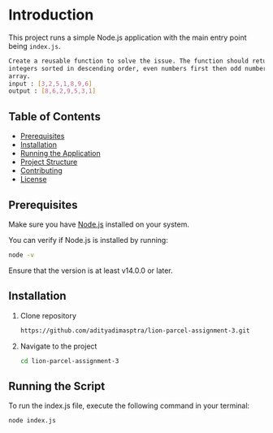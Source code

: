 # Introduction

This project runs a simple Node.js application with the main entry point being `index.js`.
```bash
Create a reusable function to solve the issue. The function should return an array of
integers sorted in descending order, even numbers first then odd numbers from the input
array.
input : [3,2,5,1,8,9,6]
output : [8,6,2,9,5,3,1]
```

## Table of Contents
- [Prerequisites](#prerequisites)
- [Installation](#installation)
- [Running the Application](#running-the-application)
- [Project Structure](#project-structure)
- [Contributing](#contributing)
- [License](#license)

## Prerequisites

Make sure you have [Node.js](https://nodejs.org/) installed on your system.

You can verify if Node.js is installed by running:

```bash
node -v
```
Ensure that the version is at least v14.0.0 or later.

## Installation
1. Clone repository
    ```bash
    https://github.com/adityadimasptra/lion-parcel-assignment-3.git
    ```
2. Navigate to the project
    ```bash
    cd lion-parcel-assignment-3
    ```
## Running the Script
To run the index.js file, execute the following command in your terminal:
```bash
node index.js
```